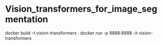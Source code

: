 # Vision_transformers_for_image_segmentation

docker build -t vision-transformers .
docker run -p 8888:8888 -it vision-transformers

